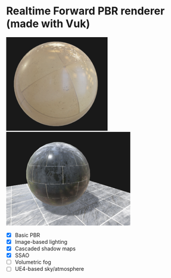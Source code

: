 # Realtime Forward PBR renderer (made with Vuk)

<img src="Resources/Screenshot.png" height="250px" />
<img src="Resources/Screenshot2.png" height="250px" />

- [x] Basic PBR
- [x] Image-based lighting
- [x] Cascaded shadow maps
- [x] SSAO
- [ ] Volumetric fog
- [ ] UE4-based sky/atmosphere
